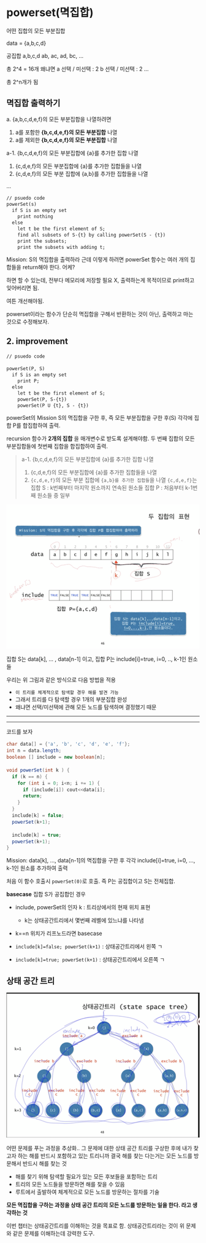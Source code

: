 # powerset(멱집합)

어떤 집합의 모든 부분집합

data = {a,b,c,d}

공집합
a,b,c,d
ab, ac, ad, bc,
...

총 2^4 = 16개
왜냐면
a 선택 / 미선택 : 2
b 선택 / 미선택 : 2
...

총 2^n개가 됨

## 멱집합 출력하기

a. {a,b,c,d,e,f}의 모든 부분집합을 나열하려면
  1. a를 포함한 __{b,c,d,e,f}의 모든 부분집합__ 나열
  2. a를 제외한 __{b,c,d,e,f}의 모든 부분집합__ 나열

a-1. {b,c,d,e,f}의 모든 부분집합에 {a}를 추가한 집합 나열
  1. {c,d,e,f}의 모든 부분집합에 {a}를 추가한 집합들을 나열
  2. {c,d,e,f}의 모든 부분 집합에 {a,b}를 추가한 집합들을 나열

...

```
// psuedo code
powerSet(s)
  if S is an empty set
    print nothing
  else
    let t be the first element of S;
    find all subsets of S-{t} by calling powerSet(S - {t})
    print the subsets;
    print the subsets with adding t;
```

Mission: S의 멱집합을 출력하라
근데 이렇게 하려면 powerSet 함수는 여러 개의 집합들을 return해야 한다. 어케?

하면 할 수 있는데,
전부다 메모리에 저장할 필요 X,
출력하는게 목적이므로 print하고 잊어버리면 됨.

여튼 개선해야됨.

powerset이라는 함수가 단순히 멱집합을 구해서 반환하는 것이 아닌, 출력하고 마는 것으로 수정해보자.

## 2. improvement

```
// psuedo code

powerSet(P, S)
  if S is an empty set
    print P;
  else 
    let t be the first element of S;
    powerSet(P, S-{t})
    powerSet(P U {t}, S - {t})
```

powerSet의 Mission
S의 멱집합을 구한 후, 즉 모든 부분집합을 구한 후(S) 각각에 집합 P를 합집합하여 출력.

recursion 함수가 __2개의 집합__ 을 매개변수로 받도록 설계해야함.
두 번째 집합의 모든 부분집합들에 첫번째 집합을 합집합하여 출력.

> a-1. {b,c,d,e,f}의 모든 부분집합에 {a}를 추가한 집합 나열
>    1. {c,d,e,f}의 모든 부분집합에 {a}를 추가한 집합들을 나열
>    2. `{c,d,e,f}`의 모든 부분 집합에 `{a,b}를 추가한 집합들`을 나열
> `{c,d,e,f}`는 집합 S : k번째부터 마지막 원소까지 연속된 원소들
> 집합 P : 처음부터 k-1번째 원소들 중 일부

![img](./img/1-7-1-recursion.png)

집합 S는 data[k], ... , data[n-1] 이고,
집합 P는 include[i]=true, i=0, .., k-1인 원소들

우리는 위 그림과 같은 방식으로 다음 방법을 적용
- `이 트리를 체계적으로 탐색할 경우 해를 발견 가능`
- 그래서 트리를 다 탐색할 경우 1개의 부분집합 완성
- 왜냐면 선택/미선택에 관해 모든 노드를 탐색하며 결정했기 때문

---
---

코드를 보자

```java
char data[] = {'a', 'b', 'c', 'd', 'e', 'f'};
int n = data.length;
boolean [] include = new boolean[n];

void powerSet(int k ) {
  if (k == n) {
    for (int i = 0; i<n; i += 1) {
      if (include[i]) cout<<data[i];
      return;
    }
  }
  include[k] = false;
  powerSet(k+1);

  include[k] = true;
  powerSet(k+1);
}
```

Mission: data[k], ..., data[n-1]의 멱집합을 구한 후 각각 include[i]=true, i=0, ..., k-1인 원소를 추가하여 출력

처음 이 함수 호출시 `powerSet(0)`로 호출. 즉 P는 공집합이고 S는 전체집합.

__basecase__
집합 S가 공집합인 경우


- include, powerSet의 인자 k : 트리상에서의 현재 위치 표현
  - k는 상태공간트리에서 몇번째 레벨에 있느냐를 나타냄
- k==n 위치가 리프노드라면 basecase

- `include[k]=false; powerSet(k+1)` : 상태공간트리에서 왼쪽 ㄱ
- `include[k]=true; powerSet(k+1)` : 상태공간트리에서 오른쪽 ㄱ


## 상태 공간 트리

![img](./img/1-7-2-recursion.png)

어떤 문제를 푸는 과정을 추상화.. 그 문제에 대한 상태 공간 트리를 구상한 후에 
내가 찾고자 하는 해를 반드시 포함하고 있는 트리니까
결국 해를 찾는 다는거는 모든 노드를 방문해서 반드시 해를 찾는 것

- 해를 찾기 위해 탐색할 필요가 있는 모든 후보들을 포함하는 트리
- 트리의 모든 노드들을 방문하면 해를 찾을 수 있음
- 루트에서 출발하여 체계적으로 모든 노드를 방문하는 절차를 기술

__모든 멱집합을 구하는 과정을  상태 공간 트리의 모든 노드를 방문하는 일을 한다. 라고 생각하는 것__



이번 챕터는 상태공간트리를 이해하는 것을 목표로 함.
상태공간트리라는 것이 위 문제와 같은 문제를 이해하는데 강력한 도구.